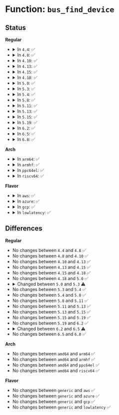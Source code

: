 # Function: <code>bus_find_device</code>

## Status
<b>Regular</b>
<ul>
<li>
<details>
<summary>In <code>4.4</code>: ✅</summary>

```c
struct device *bus_find_device(struct bus_type *bus, struct device *start, void *data, int (*match)(struct device *, void *));
```

**Collision:** Unique Global

**Inline:** No

**Transformation:** False

**Instances:**

```
In drivers/base/bus.c (ffffffff81549aa0)
Location: drivers/base/bus.c:335
Inline: False
Direct callers:
  - drivers/pci/probe.c:no_pci_devices
  - drivers/pci/search.c:pci_get_dev_by_id
  - drivers/gpu/drm/drm_mipi_dsi.c:of_find_mipi_dsi_device_by_node
  - drivers/base/bus.c:bind_store
  - drivers/base/bus.c:bind_store
  - drivers/base/bus.c:unbind_store
  - drivers/base/bus.c:unbind_store
  - drivers/base/bus.c:store_drivers_probe
  - drivers/scsi/scsi_proc.c:scsi_seq_next
  - drivers/scsi/scsi_proc.c:scsi_seq_start
  - drivers/usb/core/usb.c:usb_find_interface
  - drivers/usb/core/devio.c:usbdev_open
```
**Symbols:**

```
ffffffff81549aa0-ffffffff81549b67: bus_find_device (STB_GLOBAL)
```
</details>
</li>
<li>
<details>
<summary>In <code>4.8</code>: ✅</summary>

```c
struct device *bus_find_device(struct bus_type *bus, struct device *start, void *data, int (*match)(struct device *, void *));
```

**Collision:** Unique Global

**Inline:** No

**Transformation:** False

**Instances:**

```
In drivers/base/bus.c (ffffffff8159b6f0)
Location: drivers/base/bus.c:334
Inline: False
Direct callers:
  - drivers/pci/probe.c:no_pci_devices
  - drivers/pci/search.c:pci_get_dev_by_id
  - drivers/base/bus.c:store_drivers_probe
  - drivers/base/bus.c:bind_store
  - drivers/base/bus.c:bind_store
  - drivers/base/bus.c:unbind_store
  - drivers/base/bus.c:unbind_store
  - drivers/scsi/scsi_proc.c:scsi_seq_next
  - drivers/scsi/scsi_proc.c:scsi_seq_start
  - drivers/gpu/drm/drm_mipi_dsi.c:of_find_mipi_dsi_device_by_node
  - drivers/usb/core/usb.c:usb_find_interface
  - drivers/usb/core/devio.c:usbdev_open
```
**Symbols:**

```
ffffffff8159b6f0-ffffffff8159b7b7: bus_find_device (STB_GLOBAL)
```
</details>
</li>
<li>
<details>
<summary>In <code>4.10</code>: ✅</summary>

```c
struct device *bus_find_device(struct bus_type *bus, struct device *start, void *data, int (*match)(struct device *, void *));
```

**Collision:** Unique Global

**Inline:** No

**Transformation:** False

**Instances:**

```
In drivers/base/bus.c (ffffffff815c9c50)
Location: drivers/base/bus.c:334
Inline: False
Direct callers:
  - drivers/pci/probe.c:no_pci_devices
  - drivers/pci/search.c:pci_get_dev_by_id
  - drivers/base/bus.c:store_drivers_probe
  - drivers/base/bus.c:bind_store
  - drivers/base/bus.c:bind_store
  - drivers/base/bus.c:unbind_store
  - drivers/base/bus.c:unbind_store
  - drivers/scsi/scsi_proc.c:scsi_seq_next
  - drivers/scsi/scsi_proc.c:scsi_seq_start
  - drivers/gpu/drm/drm_mipi_dsi.c:of_find_mipi_dsi_device_by_node
  - drivers/usb/core/usb.c:usb_find_interface
  - drivers/usb/core/devio.c:usbdev_open
  - drivers/firmware/efi/dev-path-parser.c:efi_get_device_by_path
```
**Symbols:**

```
ffffffff815c9c50-ffffffff815c9d17: bus_find_device (STB_GLOBAL)
```
</details>
</li>
<li>
<details>
<summary>In <code>4.13</code>: ✅</summary>

```c
struct device *bus_find_device(struct bus_type *bus, struct device *start, void *data, int (*match)(struct device *, void *));
```

**Collision:** Unique Global

**Inline:** No

**Transformation:** False

**Instances:**

```
In drivers/base/bus.c (ffffffff815de990)
Location: drivers/base/bus.c:334
Inline: False
Direct callers:
  - drivers/pci/probe.c:no_pci_devices
  - drivers/pci/search.c:pci_get_dev_by_id
  - drivers/acpi/utils.c:acpi_dev_present
  - drivers/base/bus.c:store_drivers_probe
  - drivers/base/bus.c:bind_store
  - drivers/base/bus.c:bind_store
  - drivers/base/bus.c:unbind_store
  - drivers/base/bus.c:unbind_store
  - drivers/scsi/scsi_proc.c:scsi_seq_next
  - drivers/scsi/scsi_proc.c:scsi_seq_start
  - drivers/gpu/drm/drm_mipi_dsi.c:of_find_mipi_dsi_device_by_node
  - drivers/usb/core/usb.c:usb_find_interface
  - drivers/usb/core/devio.c:usbdev_open
  - drivers/i2c/i2c-core-acpi.c:i2c_acpi_find_adapter_by_handle
  - drivers/firmware/efi/dev-path-parser.c:efi_get_device_by_path
  - drivers/nvmem/core.c:devm_nvmem_device_get
```
**Symbols:**

```
ffffffff815de990-ffffffff815dea55: bus_find_device (STB_GLOBAL)
```
</details>
</li>
<li>
<details>
<summary>In <code>4.15</code>: ✅</summary>

```c
struct device *bus_find_device(struct bus_type *bus, struct device *start, void *data, int (*match)(struct device *, void *));
```

**Collision:** Unique Global

**Inline:** No

**Transformation:** False

**Instances:**

```
In drivers/base/bus.c (ffffffff816459c0)
Location: drivers/base/bus.c:334
Inline: False
Direct callers:
  - drivers/pci/probe.c:no_pci_devices
  - drivers/pci/search.c:pci_get_dev_by_id
  - drivers/acpi/utils.c:acpi_dev_present
  - drivers/base/bus.c:store_drivers_probe
  - drivers/base/bus.c:bind_store
  - drivers/base/bus.c:bind_store
  - drivers/base/bus.c:unbind_store
  - drivers/base/bus.c:unbind_store
  - drivers/scsi/scsi_proc.c:scsi_seq_next
  - drivers/scsi/scsi_proc.c:scsi_seq_start
  - drivers/gpu/drm/drm_mipi_dsi.c:of_find_mipi_dsi_device_by_node
  - drivers/usb/core/usb.c:usb_find_interface
  - drivers/usb/core/devio.c:usbdev_open
  - drivers/i2c/i2c-core-acpi.c:i2c_acpi_find_adapter_by_handle
  - drivers/firmware/efi/dev-path-parser.c:efi_get_device_by_path
  - drivers/nvmem/core.c:devm_nvmem_device_get
```
**Symbols:**

```
ffffffff816459c0-ffffffff81645a87: bus_find_device (STB_GLOBAL)
```
</details>
</li>
<li>
<details>
<summary>In <code>4.18</code>: ✅</summary>

```c
struct device *bus_find_device(struct bus_type *bus, struct device *start, void *data, int (*match)(struct device *, void *));
```

**Collision:** Unique Global

**Inline:** No

**Transformation:** False

**Instances:**

```
In drivers/base/bus.c (ffffffff81680e20)
Location: drivers/base/bus.c:332
Inline: False
Direct callers:
  - drivers/pci/probe.c:no_pci_devices
  - drivers/pci/search.c:pci_get_dev_by_id
  - drivers/acpi/utils.c:acpi_dev_get_first_match_name
  - drivers/acpi/utils.c:acpi_dev_present
  - drivers/acpi/acpi_lpss.c:acpi_lpss_create_device
  - drivers/acpi/acpi_lpss.c:acpi_lpss_create_device
  - drivers/base/bus.c:store_drivers_probe
  - drivers/base/bus.c:bind_store
  - drivers/base/bus.c:bind_store
  - drivers/base/bus.c:unbind_store
  - drivers/base/bus.c:unbind_store
  - drivers/scsi/scsi_proc.c:scsi_seq_next
  - drivers/scsi/scsi_proc.c:scsi_seq_start
  - drivers/gpu/drm/drm_mipi_dsi.c:of_find_mipi_dsi_device_by_node
  - drivers/usb/core/usb.c:usb_find_interface
  - drivers/usb/core/devio.c:usbdev_open
  - drivers/i2c/i2c-core-acpi.c:i2c_acpi_find_adapter_by_handle
  - drivers/firmware/efi/dev-path-parser.c:efi_get_device_by_path
```
**Symbols:**

```
ffffffff81680e20-ffffffff81680ee5: bus_find_device (STB_GLOBAL)
```
</details>
</li>
<li>
<details>
<summary>In <code>5.0</code>: ✅</summary>

```c
struct device *bus_find_device(struct bus_type *bus, struct device *start, void *data, int (*match)(struct device *, void *));
```

**Collision:** Unique Global

**Inline:** No

**Transformation:** False

**Instances:**

```
In drivers/base/bus.c (ffffffff816a08b0)
Location: drivers/base/bus.c:335
Inline: False
Direct callers:
  - drivers/pci/probe.c:no_pci_devices
  - drivers/pci/search.c:pci_get_dev_by_id
  - drivers/acpi/utils.c:acpi_dev_get_first_match_name
  - drivers/acpi/utils.c:acpi_dev_present
  - drivers/acpi/acpi_lpss.c:acpi_lpss_find_device
  - drivers/acpi/acpi_lpss.c:acpi_lpss_find_device
  - drivers/base/bus.c:store_drivers_probe
  - drivers/base/bus.c:bind_store
  - drivers/base/bus.c:bind_store
  - drivers/base/bus.c:unbind_store
  - drivers/base/bus.c:unbind_store
  - drivers/scsi/scsi_proc.c:scsi_seq_next
  - drivers/scsi/scsi_proc.c:scsi_seq_start
  - drivers/gpu/drm/drm_mipi_dsi.c:of_find_mipi_dsi_device_by_node
  - drivers/usb/core/usb.c:usb_find_interface
  - drivers/usb/core/devio.c:usbdev_open
  - drivers/i2c/i2c-core-acpi.c:i2c_acpi_find_adapter_by_handle
  - drivers/firmware/efi/dev-path-parser.c:efi_get_device_by_path
```
**Symbols:**

```
ffffffff816a08b0-ffffffff816a0971: bus_find_device (STB_GLOBAL)
```
</details>
</li>
<li>
<details>
<summary>In <code>5.3</code>: ✅</summary>

```c
struct device *bus_find_device(struct bus_type *bus, struct device *start, const void *data, int (*match)(struct device *, const void *));
```

**Collision:** Unique Global

**Inline:** No

**Transformation:** False

**Instances:**

```
In drivers/base/bus.c (ffffffff816d97f0)
Location: drivers/base/bus.c:325
Inline: False
Direct callers:
  - drivers/pci/probe.c:no_pci_devices
  - drivers/pci/search.c:pci_get_dev_by_id
  - drivers/acpi/utils.c:acpi_dev_get_first_match_dev
  - drivers/acpi/utils.c:acpi_dev_present
  - drivers/acpi/acpi_lpss.c:acpi_lpss_find_device
  - drivers/acpi/acpi_lpss.c:acpi_lpss_find_device
  - drivers/base/bus.c:drivers_probe_store
  - drivers/base/bus.c:bind_store
  - drivers/base/bus.c:bind_store
  - drivers/base/bus.c:unbind_store
  - drivers/base/bus.c:unbind_store
  - drivers/scsi/scsi_proc.c:scsi_seq_next
  - drivers/scsi/scsi_proc.c:scsi_seq_start
  - drivers/gpu/drm/drm_mipi_dsi.c:of_find_mipi_dsi_device_by_node
  - drivers/usb/core/usb.c:usb_find_interface
  - drivers/usb/core/devio.c:usbdev_open
  - drivers/i2c/i2c-core-acpi.c:i2c_acpi_find_adapter_by_handle
  - drivers/firmware/efi/dev-path-parser.c:efi_get_device_by_path
```
**Symbols:**

```
ffffffff816d97f0-ffffffff816d98b3: bus_find_device (STB_GLOBAL)
```
</details>
</li>
<li>
<details>
<summary>In <code>5.4</code>: ✅</summary>

```c
struct device *bus_find_device(struct bus_type *bus, struct device *start, const void *data, int (*match)(struct device *, const void *));
```

**Collision:** Unique Global

**Inline:** No

**Transformation:** False

**Instances:**

```
In drivers/base/bus.c (ffffffff816fd7f0)
Location: drivers/base/bus.c:325
Inline: False
Direct callers:
  - drivers/pci/probe.c:no_pci_devices
  - drivers/pci/search.c:pci_get_dev_by_id
  - drivers/acpi/utils.c:acpi_dev_get_first_match_dev
  - drivers/acpi/utils.c:acpi_dev_present
  - drivers/acpi/acpi_lpss.c:acpi_lpss_find_device
  - drivers/acpi/acpi_lpss.c:acpi_lpss_find_device
  - drivers/base/bus.c:drivers_probe_store
  - drivers/base/bus.c:bind_store
  - drivers/base/bus.c:bind_store
  - drivers/base/bus.c:unbind_store
  - drivers/base/bus.c:unbind_store
  - drivers/base/platform.c:platform_find_device_by_driver
  - drivers/mfd/mfd-core.c:mfd_clone_cell
  - drivers/scsi/scsi_proc.c:scsi_seq_next
  - drivers/scsi/scsi_proc.c:scsi_seq_start
  - drivers/gpu/drm/drm_mipi_dsi.c:of_find_mipi_dsi_device_by_node
  - drivers/net/phy/phy_device.c:phy_connect
  - drivers/usb/core/usb.c:usb_find_interface
  - drivers/usb/core/devio.c:usbdev_open
  - drivers/i2c/i2c-core-acpi.c:i2c_acpi_find_adapter_by_handle
  - drivers/firmware/efi/dev-path-parser.c:efi_get_device_by_path
```
**Symbols:**

```
ffffffff816fd7f0-ffffffff816fd8b3: bus_find_device (STB_GLOBAL)
```
</details>
</li>
<li>
<details>
<summary>In <code>5.8</code>: ✅</summary>

```c
struct device *bus_find_device(struct bus_type *bus, struct device *start, const void *data, int (*match)(struct device *, const void *));
```

**Collision:** Unique Global

**Inline:** No

**Transformation:** False

**Instances:**

```
In drivers/base/bus.c (ffffffff817b7060)
Location: drivers/base/bus.c:326
Inline: False
Direct callers:
  - drivers/pci/probe.c:no_pci_devices
  - drivers/pci/search.c:pci_get_dev_by_id
  - drivers/acpi/utils.c:acpi_dev_get_first_match_dev
  - drivers/acpi/utils.c:acpi_dev_present
  - drivers/acpi/acpi_lpss.c:acpi_lpss_link_supplier
  - drivers/acpi/acpi_lpss.c:acpi_lpss_link_supplier
  - drivers/acpi/acpi_lpss.c:acpi_lpss_link_consumer
  - drivers/acpi/acpi_lpss.c:acpi_lpss_link_consumer
  - drivers/base/bus.c:drivers_probe_store
  - drivers/base/bus.c:bind_store
  - drivers/base/bus.c:bind_store
  - drivers/base/bus.c:unbind_store
  - drivers/base/bus.c:unbind_store
  - drivers/base/platform.c:platform_find_device_by_driver
  - drivers/base/devcon.c:device_connection_fwnode_match
  - drivers/scsi/scsi_proc.c:scsi_seq_next
  - drivers/scsi/scsi_proc.c:scsi_seq_start
  - drivers/gpu/drm/drm_mipi_dsi.c:of_find_mipi_dsi_device_by_node
  - drivers/net/phy/phy_device.c:phy_connect
  - drivers/usb/core/usb.c:usb_find_interface
  - drivers/usb/core/devio.c:usbdev_open
  - drivers/i2c/i2c-core-acpi.c:i2c_acpi_new_device
  - drivers/i2c/i2c-core-acpi.c:i2c_acpi_notify
  - drivers/i2c/i2c-core-acpi.c:i2c_acpi_notify
  - drivers/firmware/efi/dev-path-parser.c:efi_get_device_by_path
  - drivers/nvmem/core.c:__nvmem_device_get
```
**Symbols:**

```
ffffffff817b7060-ffffffff817b7123: bus_find_device (STB_GLOBAL)
```
</details>
</li>
<li>
<details>
<summary>In <code>5.11</code>: ✅</summary>

```c
struct device *bus_find_device(struct bus_type *bus, struct device *start, const void *data, int (*match)(struct device *, const void *));
```

**Collision:** Unique Global

**Inline:** No

**Transformation:** False

**Instances:**

```
In drivers/base/bus.c (ffffffff817cbd90)
Location: drivers/base/bus.c:326
Inline: False
Direct callers:
  - drivers/pci/probe.c:no_pci_devices
  - drivers/pci/search.c:pci_get_dev_by_id
  - drivers/acpi/utils.c:acpi_dev_get_first_match_dev
  - drivers/acpi/utils.c:acpi_dev_present
  - drivers/acpi/acpi_lpss.c:acpi_lpss_link_supplier
  - drivers/acpi/acpi_lpss.c:acpi_lpss_link_supplier
  - drivers/acpi/acpi_lpss.c:acpi_lpss_link_consumer
  - drivers/acpi/acpi_lpss.c:acpi_lpss_link_consumer
  - drivers/base/bus.c:drivers_probe_store
  - drivers/base/bus.c:bind_store
  - drivers/base/bus.c:bind_store
  - drivers/base/bus.c:unbind_store
  - drivers/base/bus.c:unbind_store
  - drivers/base/platform.c:platform_find_device_by_driver
  - drivers/base/auxiliary.c:auxiliary_find_device
  - drivers/scsi/scsi_proc.c:scsi_seq_next
  - drivers/scsi/scsi_proc.c:scsi_seq_start
  - drivers/gpu/drm/drm_mipi_dsi.c:of_find_mipi_dsi_device_by_node
  - drivers/net/phy/phy_device.c:phy_connect
  - drivers/usb/core/usb.c:usb_find_interface
  - drivers/usb/core/devio.c:usbdev_open
  - drivers/i2c/i2c-core-acpi.c:i2c_acpi_new_device
  - drivers/i2c/i2c-core-acpi.c:i2c_acpi_notify
  - drivers/i2c/i2c-core-acpi.c:i2c_acpi_notify
  - drivers/firmware/efi/dev-path-parser.c:efi_get_device_by_path
  - drivers/nvmem/core.c:__nvmem_device_get
```
**Symbols:**

```
ffffffff817cbd90-ffffffff817cbe53: bus_find_device (STB_GLOBAL)
```
</details>
</li>
<li>
<details>
<summary>In <code>5.13</code>: ✅</summary>

```c
struct device *bus_find_device(struct bus_type *bus, struct device *start, const void *data, int (*match)(struct device *, const void *));
```

**Collision:** Unique Global

**Inline:** No

**Transformation:** False

**Instances:**

```
In drivers/base/bus.c (ffffffff817af700)
Location: drivers/base/bus.c:326
Inline: False
Direct callers:
  - drivers/pci/probe.c:no_pci_devices
  - drivers/pci/search.c:pci_dev_present
  - drivers/pci/search.c:pci_get_class
  - drivers/pci/search.c:pci_get_domain_bus_and_slot
  - drivers/acpi/utils.c:acpi_dev_get_next_match_dev
  - drivers/acpi/utils.c:acpi_dev_get_next_match_dev
  - drivers/acpi/utils.c:acpi_dev_present
  - drivers/acpi/acpi_lpss.c:acpi_lpss_create_device_links
  - drivers/acpi/acpi_lpss.c:acpi_lpss_create_device_links
  - drivers/acpi/acpi_lpss.c:acpi_lpss_create_device_links
  - drivers/acpi/acpi_lpss.c:acpi_lpss_create_device_links
  - drivers/base/bus.c:drivers_probe_store
  - drivers/base/bus.c:bind_store
  - drivers/base/bus.c:bind_store
  - drivers/base/bus.c:unbind_store
  - drivers/base/bus.c:unbind_store
  - drivers/base/platform.c:platform_find_device_by_driver
  - drivers/base/auxiliary.c:auxiliary_find_device
  - drivers/scsi/scsi_proc.c:scsi_seq_next
  - drivers/scsi/scsi_proc.c:scsi_seq_start
  - drivers/gpu/drm/drm_mipi_dsi.c:of_find_mipi_dsi_device_by_node
  - drivers/net/phy/phy_device.c:phy_connect
  - drivers/usb/core/usb.c:usb_find_interface
  - drivers/usb/core/devio.c:usbdev_open
  - drivers/i2c/i2c-core-acpi.c:i2c_acpi_new_device
  - drivers/i2c/i2c-core-acpi.c:i2c_acpi_notify
  - drivers/i2c/i2c-core-acpi.c:i2c_acpi_notify
  - drivers/nvmem/core.c:__nvmem_device_get
```
**Symbols:**

```
ffffffff817af700-ffffffff817af7c3: bus_find_device (STB_GLOBAL)
```
</details>
</li>
<li>
<details>
<summary>In <code>5.15</code>: ✅</summary>

```c
struct device *bus_find_device(struct bus_type *bus, struct device *start, const void *data, int (*match)(struct device *, const void *));
```

**Collision:** Unique Global

**Inline:** No

**Transformation:** False

**Instances:**

```
In drivers/base/bus.c (ffffffff81838960)
Location: drivers/base/bus.c:322
Inline: False
Direct callers:
  - drivers/pci/probe.c:no_pci_devices
  - drivers/pci/search.c:pci_dev_present
  - drivers/pci/search.c:pci_get_class
  - drivers/pci/search.c:pci_get_domain_bus_and_slot
  - drivers/acpi/utils.c:acpi_dev_get_next_match_dev
  - drivers/acpi/utils.c:acpi_dev_get_next_match_dev
  - drivers/acpi/utils.c:acpi_dev_present
  - drivers/acpi/acpi_lpss.c:acpi_lpss_create_device_links
  - drivers/acpi/acpi_lpss.c:acpi_lpss_create_device_links
  - drivers/acpi/acpi_lpss.c:acpi_lpss_create_device_links
  - drivers/acpi/acpi_lpss.c:acpi_lpss_create_device_links
  - drivers/base/bus.c:drivers_probe_store
  - drivers/base/bus.c:bind_store
  - drivers/base/bus.c:bind_store
  - drivers/base/bus.c:unbind_store
  - drivers/base/bus.c:unbind_store
  - drivers/base/platform.c:platform_find_device_by_driver
  - drivers/base/auxiliary.c:auxiliary_find_device
  - drivers/scsi/scsi_proc.c:scsi_seq_next
  - drivers/scsi/scsi_proc.c:scsi_seq_start
  - drivers/gpu/drm/drm_mipi_dsi.c:of_find_mipi_dsi_device_by_node
  - drivers/net/phy/phy_device.c:fwnode_phy_find_device
  - drivers/net/phy/phy_device.c:phy_connect
  - drivers/usb/core/usb.c:usb_find_interface
  - drivers/usb/core/devio.c:usbdev_open
  - drivers/i2c/i2c-core-acpi.c:i2c_acpi_new_device
  - drivers/i2c/i2c-core-acpi.c:i2c_acpi_notify
  - drivers/i2c/i2c-core-acpi.c:i2c_acpi_notify
  - drivers/nvmem/core.c:__nvmem_device_get
```
**Symbols:**

```
ffffffff81838960-ffffffff81838a23: bus_find_device (STB_GLOBAL)
```
</details>
</li>
<li>
<details>
<summary>In <code>5.19</code>: ✅</summary>

```c
struct device *bus_find_device(struct bus_type *bus, struct device *start, const void *data, int (*match)(struct device *, const void *));
```

**Collision:** Unique Global

**Inline:** No

**Transformation:** False

**Instances:**

```
In drivers/base/bus.c (ffffffff8197ae00)
Location: drivers/base/bus.c:322
Inline: False
Direct callers:
  - drivers/pci/probe.c:no_pci_devices
  - drivers/pci/search.c:pci_dev_present
  - drivers/pci/search.c:pci_get_class
  - drivers/pci/search.c:pci_get_domain_bus_and_slot
  - drivers/acpi/utils.c:acpi_dev_get_next_match_dev
  - drivers/acpi/utils.c:acpi_dev_get_next_match_dev
  - drivers/acpi/utils.c:acpi_dev_present
  - drivers/acpi/acpi_lpss.c:acpi_lpss_create_device_links
  - drivers/acpi/acpi_lpss.c:acpi_lpss_create_device_links
  - drivers/acpi/acpi_lpss.c:acpi_lpss_create_device_links
  - drivers/acpi/acpi_lpss.c:acpi_lpss_create_device_links
  - drivers/base/bus.c:drivers_probe_store
  - drivers/base/bus.c:bind_store
  - drivers/base/bus.c:bind_store
  - drivers/base/bus.c:unbind_store
  - drivers/base/bus.c:unbind_store
  - drivers/base/platform.c:platform_find_device_by_driver
  - drivers/base/auxiliary.c:auxiliary_find_device
  - drivers/scsi/scsi_proc.c:scsi_seq_next
  - drivers/scsi/scsi_proc.c:scsi_seq_start
  - drivers/gpu/drm/drm_mipi_dsi.c:of_find_mipi_dsi_device_by_node
  - drivers/net/phy/phy_device.c:fwnode_phy_find_device
  - drivers/net/phy/phy_device.c:phy_connect
  - drivers/usb/core/usb.c:usb_find_interface
  - drivers/usb/core/devio.c:usbdev_open
  - drivers/i2c/i2c-core-acpi.c:i2c_acpi_new_device_by_fwnode
  - drivers/i2c/i2c-core-acpi.c:i2c_acpi_notify
  - drivers/i2c/i2c-core-acpi.c:i2c_acpi_notify
  - drivers/nvmem/core.c:__nvmem_device_get
```
**Symbols:**

```
ffffffff8197ae00-ffffffff8197aede: bus_find_device (STB_GLOBAL)
```
</details>
</li>
<li>
<details>
<summary>In <code>6.2</code>: ✅</summary>

```c
struct device *bus_find_device(struct bus_type *bus, struct device *start, const void *data, int (*match)(struct device *, const void *));
```

**Collision:** Unique Global

**Inline:** No

**Transformation:** False

**Instances:**

```
In drivers/base/bus.c (ffffffff81ae7d90)
Location: drivers/base/bus.c:322
Inline: False
Direct callers:
  - drivers/pci/probe.c:no_pci_devices
  - drivers/pci/search.c:pci_dev_present
  - drivers/pci/search.c:pci_get_class
  - drivers/pci/search.c:pci_get_domain_bus_and_slot
  - drivers/pci/p2pdma.c:pci_p2pdma_enable_store
  - drivers/acpi/utils.c:acpi_dev_get_next_match_dev
  - drivers/acpi/utils.c:acpi_dev_present
  - drivers/acpi/acpi_lpss.c:acpi_lpss_create_device_links
  - drivers/acpi/acpi_lpss.c:acpi_lpss_create_device_links
  - drivers/acpi/acpi_lpss.c:acpi_lpss_create_device_links
  - drivers/acpi/acpi_lpss.c:acpi_lpss_create_device_links
  - drivers/base/bus.c:drivers_probe_store
  - drivers/base/bus.c:bind_store
  - drivers/base/bus.c:bind_store
  - drivers/base/bus.c:unbind_store
  - drivers/base/bus.c:unbind_store
  - drivers/base/platform.c:platform_find_device_by_driver
  - drivers/base/auxiliary.c:auxiliary_find_device
  - drivers/scsi/scsi_proc.c:scsi_seq_next
  - drivers/scsi/scsi_proc.c:scsi_seq_start
  - drivers/gpu/drm/drm_mipi_dsi.c:of_find_mipi_dsi_device_by_node
  - drivers/net/phy/phy_device.c:fwnode_phy_find_device
  - drivers/net/phy/phy_device.c:phy_connect
  - drivers/usb/core/usb.c:usb_find_interface
  - drivers/usb/core/devio.c:usbdev_open
  - drivers/i2c/i2c-core-acpi.c:i2c_acpi_new_device_by_fwnode
  - drivers/i2c/i2c-core-acpi.c:i2c_acpi_notify
  - drivers/i2c/i2c-core-acpi.c:i2c_acpi_notify
  - drivers/nvmem/core.c:__nvmem_device_get
```
**Symbols:**

```
ffffffff81ae7d90-ffffffff81ae7e6e: bus_find_device (STB_GLOBAL)
```
</details>
</li>
<li>
<details>
<summary>In <code>6.5</code>: ✅</summary>

```c
struct device *bus_find_device(const struct bus_type *bus, struct device *start, const void *data, int (*match)(struct device *, const void *));
```

**Collision:** Unique Global

**Inline:** No

**Transformation:** False

**Instances:**

```
In drivers/base/bus.c (ffffffff81b36510)
Location: drivers/base/bus.c:390
Inline: False
Direct callers:
  - drivers/pci/probe.c:no_pci_devices
  - drivers/pci/search.c:pci_dev_present
  - drivers/pci/search.c:pci_get_class
  - drivers/pci/search.c:pci_get_domain_bus_and_slot
  - drivers/pci/p2pdma.c:pci_p2pdma_enable_store
  - drivers/acpi/utils.c:acpi_dev_get_next_match_dev
  - drivers/acpi/utils.c:acpi_dev_present
  - drivers/acpi/acpi_lpss.c:acpi_lpss_create_device_links
  - drivers/acpi/acpi_lpss.c:acpi_lpss_create_device_links
  - drivers/acpi/acpi_lpss.c:acpi_lpss_create_device_links
  - drivers/acpi/acpi_lpss.c:acpi_lpss_create_device_links
  - drivers/base/bus.c:drivers_probe_store
  - drivers/base/bus.c:bind_store
  - drivers/base/bus.c:unbind_store
  - drivers/base/platform.c:platform_find_device_by_driver
  - drivers/base/auxiliary.c:auxiliary_find_device
  - drivers/scsi/scsi_proc.c:scsi_seq_next
  - drivers/scsi/scsi_proc.c:scsi_seq_start
  - drivers/gpu/drm/drm_mipi_dsi.c:of_find_mipi_dsi_device_by_node
  - drivers/net/phy/phy_device.c:fwnode_phy_find_device
  - drivers/net/phy/phy_device.c:phy_connect
  - drivers/usb/core/usb.c:usb_find_interface
  - drivers/usb/core/devio.c:usbdev_open
  - drivers/i2c/i2c-core-base.c:i2c_find_adapter_by_fwnode
  - drivers/i2c/i2c-core-base.c:i2c_find_device_by_fwnode
  - drivers/i2c/i2c-core-acpi.c:i2c_acpi_new_device_by_fwnode
  - drivers/i2c/i2c-core-acpi.c:i2c_acpi_notify
  - drivers/hid/bpf/hid_bpf_dispatch.c:hid_bpf_allocate_context
  - drivers/hid/bpf/hid_bpf_dispatch.c:hid_bpf_attach_prog
  - drivers/nvmem/core.c:__nvmem_device_get
```
**Symbols:**

```
ffffffff81b36510-ffffffff81b365fc: bus_find_device (STB_GLOBAL)
```
</details>
</li>
<li>
<details>
<summary>In <code>6.8</code>: ✅</summary>

```c
struct device *bus_find_device(const struct bus_type *bus, struct device *start, const void *data, int (*match)(struct device *, const void *));
```

**Collision:** Unique Global

**Inline:** No

**Transformation:** False

**Instances:**

```
In drivers/base/bus.c (ffffffff81b8df30)
Location: drivers/base/bus.c:390
Inline: False
Direct callers:
  - drivers/pci/probe.c:no_pci_devices
  - drivers/pci/search.c:pci_dev_present
  - drivers/pci/search.c:pci_get_base_class
  - drivers/pci/search.c:pci_get_class
  - drivers/pci/search.c:pci_get_domain_bus_and_slot
  - drivers/pci/p2pdma.c:pci_p2pdma_enable_store
  - drivers/acpi/utils.c:acpi_dev_get_next_match_dev
  - drivers/acpi/utils.c:acpi_dev_present
  - drivers/acpi/acpi_lpss.c:acpi_lpss_create_device_links
  - drivers/acpi/acpi_lpss.c:acpi_lpss_create_device_links
  - drivers/acpi/acpi_lpss.c:acpi_lpss_create_device_links
  - drivers/acpi/acpi_lpss.c:acpi_lpss_create_device_links
  - drivers/base/bus.c:drivers_probe_store
  - drivers/base/bus.c:bind_store
  - drivers/base/bus.c:unbind_store
  - drivers/base/platform.c:platform_find_device_by_driver
  - drivers/base/auxiliary.c:auxiliary_find_device
  - drivers/scsi/scsi_proc.c:scsi_seq_next
  - drivers/scsi/scsi_proc.c:scsi_seq_start
  - drivers/gpu/drm/drm_mipi_dsi.c:of_find_mipi_dsi_device_by_node
  - drivers/net/phy/phy_device.c:fwnode_phy_find_device
  - drivers/net/phy/phy_device.c:phy_connect
  - drivers/usb/core/usb.c:usb_find_interface
  - drivers/usb/core/devio.c:usbdev_open
  - drivers/i2c/i2c-core-base.c:i2c_find_adapter_by_fwnode
  - drivers/i2c/i2c-core-base.c:i2c_find_device_by_fwnode
  - drivers/i2c/i2c-core-acpi.c:i2c_acpi_new_device_by_fwnode
  - drivers/i2c/i2c-core-acpi.c:i2c_acpi_notify
  - drivers/hid/bpf/hid_bpf_dispatch.c:hid_bpf_allocate_context
  - drivers/hid/bpf/hid_bpf_dispatch.c:hid_bpf_attach_prog
  - drivers/nvmem/core.c:__nvmem_device_get
```
**Symbols:**

```
ffffffff81b8df30-ffffffff81b8e01c: bus_find_device (STB_GLOBAL)
```
</details>
</li>
</ul>
<b>Arch</b>
<ul>
<li>
<details>
<summary>In <code>arm64</code>: ✅</summary>

```c
struct device *bus_find_device(struct bus_type *bus, struct device *start, const void *data, int (*match)(struct device *, const void *));
```

**Collision:** Unique Global

**Inline:** No

**Transformation:** False

**Instances:**

```
In drivers/base/bus.c (ffff8000108e8460)
Location: drivers/base/bus.c:325
Inline: False
Direct callers:
  - drivers/pci/probe.c:no_pci_devices
  - drivers/pci/search.c:pci_get_dev_by_id
  - drivers/acpi/utils.c:acpi_dev_get_first_match_dev
  - drivers/acpi/utils.c:acpi_dev_present
  - drivers/base/bus.c:drivers_probe_store
  - drivers/base/bus.c:bind_store
  - drivers/base/bus.c:bind_store
  - drivers/base/bus.c:unbind_store
  - drivers/base/bus.c:unbind_store
  - drivers/base/platform.c:platform_find_device_by_driver
  - drivers/mfd/mfd-core.c:mfd_clone_cell
  - drivers/scsi/scsi_proc.c:scsi_seq_next
  - drivers/scsi/scsi_proc.c:scsi_seq_start
  - drivers/gpu/drm/drm_mipi_dsi.c:of_find_mipi_dsi_device_by_node
  - drivers/net/phy/phy_device.c:phy_connect
  - drivers/usb/core/usb.c:usb_find_interface
  - drivers/usb/core/devio.c:usbdev_open
  - drivers/i2c/i2c-core-acpi.c:i2c_acpi_find_adapter_by_handle
  - drivers/i2c/i2c-core-of.c:of_find_i2c_adapter_by_node
  - drivers/i2c/i2c-core-of.c:of_find_i2c_device_by_node
  - drivers/of/of_mdio.c:of_phy_find_device
  - drivers/nvmem/core.c:__nvmem_device_get
  - drivers/nvmem/core.c:__nvmem_device_get
```
**Symbols:**

```
ffff8000108e8460-ffff8000108e8540: bus_find_device (STB_GLOBAL)
```
</details>
</li>
<li>
<details>
<summary>In <code>armhf</code>: ✅</summary>

```c
struct device *bus_find_device(struct bus_type *bus, struct device *start, const void *data, int (*match)(struct device *, const void *));
```

**Collision:** Unique Global

**Inline:** No

**Transformation:** False

**Instances:**

```
In drivers/base/bus.c (c09d6868)
Location: drivers/base/bus.c:325
Inline: False
Direct callers:
  - drivers/pci/probe.c:no_pci_devices
  - drivers/pci/search.c:pci_get_dev_by_id
  - drivers/base/bus.c:drivers_probe_store
  - drivers/base/bus.c:bind_store
  - drivers/base/bus.c:bind_store
  - drivers/base/bus.c:unbind_store
  - drivers/base/bus.c:unbind_store
  - drivers/base/platform.c:platform_find_device_by_driver
  - drivers/mfd/mfd-core.c:mfd_clone_cell
  - drivers/scsi/scsi_proc.c:scsi_seq_next
  - drivers/scsi/scsi_proc.c:scsi_seq_start
  - drivers/gpu/drm/drm_mipi_dsi.c:of_find_mipi_dsi_device_by_node
  - drivers/net/phy/phy_device.c:phy_connect
  - drivers/usb/core/usb.c:usb_find_interface
  - drivers/usb/core/devio.c:usbdev_open
  - drivers/i2c/i2c-core-of.c:of_find_i2c_adapter_by_node
  - drivers/i2c/i2c-core-of.c:of_find_i2c_device_by_node
  - drivers/of/of_mdio.c:of_phy_find_device
  - drivers/nvmem/core.c:__nvmem_device_get
  - drivers/nvmem/core.c:__nvmem_device_get
```
**Symbols:**

```
c09d6868-c09d6944: bus_find_device (STB_GLOBAL)
```
</details>
</li>
<li>
<details>
<summary>In <code>ppc64el</code>: ✅</summary>

```c
struct device *bus_find_device(struct bus_type *bus, struct device *start, const void *data, int (*match)(struct device *, const void *));
```

**Collision:** Unique Global

**Inline:** No

**Transformation:** False

**Instances:**

```
In drivers/base/bus.c (c00000000097e850)
Location: drivers/base/bus.c:325
Inline: False
Direct callers:
  - arch/powerpc/platforms/pseries/vio.c:vio_find_node
  - drivers/pci/probe.c:no_pci_devices
  - drivers/pci/search.c:pci_get_dev_by_id
  - drivers/base/bus.c:drivers_probe_store
  - drivers/base/bus.c:bind_store
  - drivers/base/bus.c:bind_store
  - drivers/base/bus.c:unbind_store
  - drivers/base/bus.c:unbind_store
  - drivers/base/platform.c:platform_find_device_by_driver
  - drivers/mfd/mfd-core.c:mfd_clone_cell
  - drivers/scsi/scsi_proc.c:scsi_seq_next
  - drivers/scsi/scsi_proc.c:scsi_seq_start
  - drivers/gpu/drm/drm_mipi_dsi.c:of_find_mipi_dsi_device_by_node
  - drivers/net/phy/phy_device.c:phy_connect
  - drivers/usb/core/usb.c:usb_find_interface
  - drivers/usb/core/devio.c:usbdev_open
  - drivers/i2c/i2c-core-of.c:of_find_i2c_adapter_by_node
  - drivers/i2c/i2c-core-of.c:of_find_i2c_device_by_node
  - drivers/of/of_mdio.c:of_phy_find_device
  - drivers/nvmem/core.c:__nvmem_device_get
  - drivers/nvmem/core.c:__nvmem_device_get
```
**Symbols:**

```
c00000000097e850-c00000000097e990: bus_find_device (STB_GLOBAL)
```
</details>
</li>
<li>
<details>
<summary>In <code>riscv64</code>: ✅</summary>

```c
struct device *bus_find_device(struct bus_type *bus, struct device *start, const void *data, int (*match)(struct device *, const void *));
```

**Collision:** Unique Global

**Inline:** No

**Transformation:** False

**Instances:**

```
In drivers/base/bus.c (ffffffe00057c6b8)
Location: drivers/base/bus.c:325
Inline: False
Direct callers:
  - drivers/pci/probe.c:no_pci_devices
  - drivers/pci/search.c:pci_get_dev_by_id
  - drivers/base/bus.c:drivers_probe_store
  - drivers/base/bus.c:bind_store
  - drivers/base/bus.c:bind_store
  - drivers/base/bus.c:unbind_store
  - drivers/base/bus.c:unbind_store
  - drivers/base/platform.c:platform_find_device_by_driver
  - drivers/mfd/mfd-core.c:mfd_clone_cell
  - drivers/scsi/scsi_proc.c:scsi_seq_next
  - drivers/scsi/scsi_proc.c:scsi_seq_start
  - drivers/gpu/drm/drm_mipi_dsi.c:of_find_mipi_dsi_device_by_node
  - drivers/net/phy/phy_device.c:phy_connect
  - drivers/usb/core/usb.c:usb_find_interface
  - drivers/usb/core/devio.c:usbdev_open
  - drivers/i2c/i2c-core-of.c:of_find_i2c_adapter_by_node
  - drivers/i2c/i2c-core-of.c:of_find_i2c_device_by_node
  - drivers/of/of_mdio.c:of_phy_find_device
  - drivers/nvmem/core.c:__nvmem_device_get
  - drivers/nvmem/core.c:__nvmem_device_get
```
**Symbols:**

```
ffffffe00057c6b8-ffffffe00057c748: bus_find_device (STB_GLOBAL)
```
</details>
</li>
</ul>
<b>Flavor</b>
<ul>
<li>
<details>
<summary>In <code>aws</code>: ✅</summary>

```c
struct device *bus_find_device(struct bus_type *bus, struct device *start, const void *data, int (*match)(struct device *, const void *));
```

**Collision:** Unique Global

**Inline:** No

**Transformation:** False

**Instances:**

```
In drivers/base/bus.c (ffffffff816c2fe0)
Location: drivers/base/bus.c:325
Inline: False
Direct callers:
  - drivers/pci/probe.c:no_pci_devices
  - drivers/pci/search.c:pci_get_dev_by_id
  - drivers/acpi/utils.c:acpi_dev_get_first_match_dev
  - drivers/acpi/utils.c:acpi_dev_present
  - drivers/base/bus.c:drivers_probe_store
  - drivers/base/bus.c:bind_store
  - drivers/base/bus.c:bind_store
  - drivers/base/bus.c:unbind_store
  - drivers/base/bus.c:unbind_store
  - drivers/base/platform.c:platform_find_device_by_driver
  - drivers/mfd/mfd-core.c:mfd_clone_cell
  - drivers/scsi/scsi_proc.c:scsi_seq_next
  - drivers/scsi/scsi_proc.c:scsi_seq_start
  - drivers/gpu/drm/drm_mipi_dsi.c:of_find_mipi_dsi_device_by_node
  - drivers/net/phy/phy_device.c:phy_connect
  - drivers/usb/core/usb.c:usb_find_interface
  - drivers/usb/core/devio.c:usbdev_open
  - drivers/firmware/efi/dev-path-parser.c:efi_get_device_by_path
```
**Symbols:**

```
ffffffff816c2fe0-ffffffff816c30a3: bus_find_device (STB_GLOBAL)
```
</details>
</li>
<li>
<details>
<summary>In <code>azure</code>: ✅</summary>

```c
struct device *bus_find_device(struct bus_type *bus, struct device *start, const void *data, int (*match)(struct device *, const void *));
```

**Collision:** Unique Global

**Inline:** No

**Transformation:** False

**Instances:**

```
In drivers/base/bus.c (ffffffff8169e290)
Location: drivers/base/bus.c:325
Inline: False
Direct callers:
  - drivers/pci/probe.c:no_pci_devices
  - drivers/pci/search.c:pci_get_dev_by_id
  - drivers/acpi/utils.c:acpi_dev_get_first_match_dev
  - drivers/acpi/utils.c:acpi_dev_present
  - drivers/acpi/acpi_lpss.c:acpi_lpss_find_device
  - drivers/acpi/acpi_lpss.c:acpi_lpss_find_device
  - drivers/base/bus.c:drivers_probe_store
  - drivers/base/bus.c:bind_store
  - drivers/base/bus.c:bind_store
  - drivers/base/bus.c:unbind_store
  - drivers/base/bus.c:unbind_store
  - drivers/base/platform.c:platform_find_device_by_driver
  - drivers/mfd/mfd-core.c:mfd_clone_cell
  - drivers/scsi/scsi_proc.c:scsi_seq_next
  - drivers/scsi/scsi_proc.c:scsi_seq_start
  - drivers/gpu/drm/drm_mipi_dsi.c:of_find_mipi_dsi_device_by_node
  - drivers/net/phy/phy_device.c:phy_connect
  - drivers/usb/core/usb.c:usb_find_interface
  - drivers/usb/core/devio.c:usbdev_open
  - drivers/firmware/efi/dev-path-parser.c:efi_get_device_by_path
```
**Symbols:**

```
ffffffff8169e290-ffffffff8169e353: bus_find_device (STB_GLOBAL)
```
</details>
</li>
<li>
<details>
<summary>In <code>gcp</code>: ✅</summary>

```c
struct device *bus_find_device(struct bus_type *bus, struct device *start, const void *data, int (*match)(struct device *, const void *));
```

**Collision:** Unique Global

**Inline:** No

**Transformation:** False

**Instances:**

```
In drivers/base/bus.c (ffffffff816f14b0)
Location: drivers/base/bus.c:325
Inline: False
Direct callers:
  - drivers/pci/probe.c:no_pci_devices
  - drivers/pci/search.c:pci_get_dev_by_id
  - drivers/acpi/utils.c:acpi_dev_get_first_match_dev
  - drivers/acpi/utils.c:acpi_dev_present
  - drivers/acpi/acpi_lpss.c:acpi_lpss_find_device
  - drivers/acpi/acpi_lpss.c:acpi_lpss_find_device
  - drivers/base/bus.c:drivers_probe_store
  - drivers/base/bus.c:bind_store
  - drivers/base/bus.c:bind_store
  - drivers/base/bus.c:unbind_store
  - drivers/base/bus.c:unbind_store
  - drivers/base/platform.c:platform_find_device_by_driver
  - drivers/mfd/mfd-core.c:mfd_clone_cell
  - drivers/scsi/scsi_proc.c:scsi_seq_next
  - drivers/scsi/scsi_proc.c:scsi_seq_start
  - drivers/gpu/drm/drm_mipi_dsi.c:of_find_mipi_dsi_device_by_node
  - drivers/net/phy/phy_device.c:phy_connect
  - drivers/usb/core/usb.c:usb_find_interface
  - drivers/usb/core/devio.c:usbdev_open
  - drivers/i2c/i2c-core-acpi.c:i2c_acpi_find_adapter_by_handle
  - drivers/firmware/efi/dev-path-parser.c:efi_get_device_by_path
```
**Symbols:**

```
ffffffff816f14b0-ffffffff816f1573: bus_find_device (STB_GLOBAL)
```
</details>
</li>
<li>
<details>
<summary>In <code>lowlatency</code>: ✅</summary>

```c
struct device *bus_find_device(struct bus_type *bus, struct device *start, const void *data, int (*match)(struct device *, const void *));
```

**Collision:** Unique Global

**Inline:** No

**Transformation:** False

**Instances:**

```
In drivers/base/bus.c (ffffffff8170bcf0)
Location: drivers/base/bus.c:325
Inline: False
Direct callers:
  - drivers/pci/probe.c:no_pci_devices
  - drivers/pci/search.c:pci_get_dev_by_id
  - drivers/acpi/utils.c:acpi_dev_get_first_match_dev
  - drivers/acpi/utils.c:acpi_dev_present
  - drivers/acpi/acpi_lpss.c:acpi_lpss_find_device
  - drivers/acpi/acpi_lpss.c:acpi_lpss_find_device
  - drivers/base/bus.c:drivers_probe_store
  - drivers/base/bus.c:bind_store
  - drivers/base/bus.c:bind_store
  - drivers/base/bus.c:unbind_store
  - drivers/base/bus.c:unbind_store
  - drivers/base/platform.c:platform_find_device_by_driver
  - drivers/mfd/mfd-core.c:mfd_clone_cell
  - drivers/scsi/scsi_proc.c:scsi_seq_next
  - drivers/scsi/scsi_proc.c:scsi_seq_start
  - drivers/gpu/drm/drm_mipi_dsi.c:of_find_mipi_dsi_device_by_node
  - drivers/net/phy/phy_device.c:phy_connect
  - drivers/usb/core/usb.c:usb_find_interface
  - drivers/usb/core/devio.c:usbdev_open
  - drivers/i2c/i2c-core-acpi.c:i2c_acpi_find_adapter_by_handle
  - drivers/firmware/efi/dev-path-parser.c:efi_get_device_by_path
```
**Symbols:**

```
ffffffff8170bcf0-ffffffff8170bdb3: bus_find_device (STB_GLOBAL)
```
</details>
</li>
</ul>

## Differences
<b>Regular</b>
<ul>
<li>
No changes between <code>4.4</code> and <code>4.8</code> ✅
</li>
<li>
No changes between <code>4.8</code> and <code>4.10</code> ✅
</li>
<li>
No changes between <code>4.10</code> and <code>4.13</code> ✅
</li>
<li>
No changes between <code>4.13</code> and <code>4.15</code> ✅
</li>
<li>
No changes between <code>4.15</code> and <code>4.18</code> ✅
</li>
<li>
No changes between <code>4.18</code> and <code>5.0</code> ✅
</li>
<li>
<details>
<summary>Changed between <code>5.0</code> and <code>5.3</code> ⚠️</summary>
<ul>
<li>
<b>Param type changed. </b>
<code>void *data</code> ➡️ <code>const void *data</code>
</li>
<li>
<b>Param type changed. </b>
<code>int (*match)(struct device *, void *)</code> ➡️ <code>int (*match)(struct device *, const void *)</code>
</li>
</ul>
</details>
</li>
<li>
No changes between <code>5.3</code> and <code>5.4</code> ✅
</li>
<li>
No changes between <code>5.4</code> and <code>5.8</code> ✅
</li>
<li>
No changes between <code>5.8</code> and <code>5.11</code> ✅
</li>
<li>
No changes between <code>5.11</code> and <code>5.13</code> ✅
</li>
<li>
No changes between <code>5.13</code> and <code>5.15</code> ✅
</li>
<li>
No changes between <code>5.15</code> and <code>5.19</code> ✅
</li>
<li>
No changes between <code>5.19</code> and <code>6.2</code> ✅
</li>
<li>
<details>
<summary>Changed between <code>6.2</code> and <code>6.5</code> ⚠️</summary>
<ul>
<li>
<b>Param type changed. </b>
<code>struct bus_type *bus</code> ➡️ <code>const struct bus_type *bus</code>
</li>
</ul>
</details>
</li>
<li>
No changes between <code>6.5</code> and <code>6.8</code> ✅
</li>
</ul>
<b>Arch</b>
<ul>
<li>
No changes between <code>amd64</code> and <code>arm64</code> ✅
</li>
<li>
No changes between <code>amd64</code> and <code>armhf</code> ✅
</li>
<li>
No changes between <code>amd64</code> and <code>ppc64el</code> ✅
</li>
<li>
No changes between <code>amd64</code> and <code>riscv64</code> ✅
</li>
</ul>
<b>Flavor</b>
<ul>
<li>
No changes between <code>generic</code> and <code>aws</code> ✅
</li>
<li>
No changes between <code>generic</code> and <code>azure</code> ✅
</li>
<li>
No changes between <code>generic</code> and <code>gcp</code> ✅
</li>
<li>
No changes between <code>generic</code> and <code>lowlatency</code> ✅
</li>
</ul>
